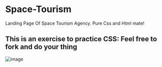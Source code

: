 # Space-Tourism
Landing Page Of Space Tourism Agency. Pure Css and Html mate!
<h2>This is an exercise to practice CSS: Feel free to fork and do your thing</h2>

![image](https://github.com/jolimadev/Space-Tourism/assets/84105167/542b18f5-7db2-46de-bb2c-6017956a2c60)
